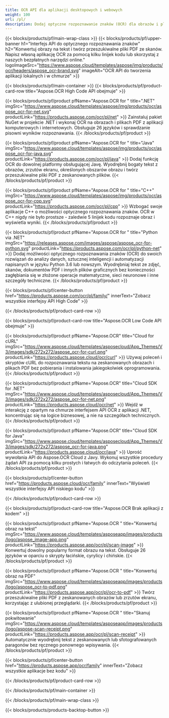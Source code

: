 ```yaml
---
title: OCR API dla aplikacji desktopowych i webowych
weight: 100
url: /pl/
description: Dodaj optyczne rozpoznawanie znaków (OCR) dla obrazów i plików PDF do aplikacji .NET, Java i C++ w mniej niż 10 wierszach kodu.
---
```


{{< blocks/products/pf/main-wrap-class >}}
{{< blocks/products/pf/upper-banner h1="Interfejs API do optycznego rozpoznawania znaków" h2="Konwertuj obrazy na tekst i twórz przeszukiwalne pliki PDF ze skanów. Napisz własną aplikację OCR za pomocą kilku linijek kodu lub skorzystaj z naszych bezpłatnych narzędzi online." logoImageSrc="https://www.aspose.cloud/templates/aspose/img/products/ocr/headers/aspose_ocr-brand.svg" imageAlt="OCR API do tworzenia aplikacji lokalnych i w chmurze" >}}

{{< blocks/products/pf/main-container >}}
{{< blocks/products/pf/product-card-row title="Aspose.OCR High Code API obejmuje" >}}

{{< blocks/products/pf/product pfName="Aspose.OCR for " title=".NET" imgSrc="https://www.aspose.cloud/templates/aspose/img/products/ocr/aspose_ocr-for-net.svg" productLink="https://products.aspose.com/ocr/pl/net" >}}
Zainstaluj pakiet NuGet w projekcie .NET i wykonaj OCR na obrazach i plikach PDF z aplikacji komputerowych i internetowych. Obsługuje 26 języków i sprawdzanie pisowni wyników rozpoznawania.
{{< /blocks/products/pf/product >}}

{{< blocks/products/pf/product pfName="Aspose.OCR for " title="Java" imgSrc="https://www.aspose.cloud/templates/aspose/img/products/ocr/aspose_ocr-for-java.svg" productLink="https://products.aspose.com/ocr/pl/java" >}}
Dodaj funkcję OCR do dowolnej platformy obsługującej Javę. Wyodrębnij bogaty tekst z obrazów, zrzutów ekranu, określonych obszarów obrazu i twórz przeszukiwalne pliki PDF z zeskanowanych plików.
{{< /blocks/products/pf/product >}}

{{< blocks/products/pf/product pfName="Aspose.OCR for " title="C++" imgSrc="https://www.aspose.cloud/templates/aspose/img/products/ocr/aspose_ocr-for-cpp.svg" productLink="https://products.aspose.com/ocr/pl/cpp" >}}
Wzbogać swoje aplikacje C++ o możliwości optycznego rozpoznawania znaków. OCR w C++ nigdy nie było prostsze - zaledwie 5 linijek kodu rozpoznaje obraz i wyświetla wyniki.
{{< /blocks/products/pf/product >}}

{{< blocks/products/pf/product pfName="Aspose.OCR for " title="Python via .NET" imgSrc="https://releases.aspose.com/images/aspose/aspose_ocr-for-python.svg" productLink="https://products.aspose.com/ocr/pl/python-net" >}}
Dodaj możliwości optycznego rozpoznawania znaków (OCR) do swoich rozwiązań do analizy danych, sztucznej inteligencji i automatyzacji napisanych w języku Python 3.6 lub nowszym. Wyodrębniaj tekst ze zdjęć, skanów, dokumentów PDF i innych plików graficznych bez konieczności zagłębiania się w złożone operacje matematyczne, sieci neuronowe i inne szczegóły techniczne.
{{< /blocks/products/pf/product >}}

{{< blocks/products/pf/center-button href="https://products.aspose.com/ocr/pl/family/" innerText="Zobacz wszystkie interfejsy API High Code" >}}

{{< /blocks/products/pf/product-card-row >}}

{{< blocks/products/pf/product-card-row title="Aspose.OCR Low Code API obejmuje" >}}

{{< blocks/products/pf/product pfName="Aspose.OCR" title="Cloud for cURL" imgSrc="https://www.aspose.cloud/templates/asposecloud/App_Themes/V3/images/sdk/272x272/aspose_ocr-for-curl.png" productLink="https://products.aspose.cloud/ocr/curl" >}}
Używaj poleceń i skryptów cURL do rozpoznawania tekstu na zeskanowanych obrazach i plikach PDF bez pobierania i instalowania jakiegokolwiek oprogramowania.
{{< /blocks/products/pf/product >}}

{{< blocks/products/pf/product pfName="Aspose.OCR" title="Cloud SDK for .NET" imgSrc="https://www.aspose.cloud/templates/asposecloud/App_Themes/V3/images/sdk/272x272/aspose_ocr-for-net.png" productLink="https://products.aspose.cloud/ocr/net" >}}
Wejdź w interakcję z opartym na chmurze interfejsem API OCR z aplikacji .NET, koncentrując się na logice biznesowej, a nie na szczegółach technicznych.
{{< /blocks/products/pf/product >}}

{{< blocks/products/pf/product pfName="Aspose.OCR" title="Cloud SDK for Java" imgSrc="https://www.aspose.cloud/templates/asposecloud/App_Themes/V3/images/sdk/272x272/aspose_ocr-for-java.png" productLink="https://products.aspose.cloud/ocr/java" >}}
Uprość wywołania API do Aspose.OCR Cloud z Javy. Wykonuj wszystkie procedury żądań API za pomocą kilku prostych i łatwych do odczytania poleceń.
{{< /blocks/products/pf/product >}}

{{< blocks/products/pf/center-button href="https://products.aspose.cloud/ocr/family" innerText="Wyświetl wszystkie interfejsy API niskiego kodu" >}}

{{< /blocks/products/pf/product-card-row >}}

{{< blocks/products/pf/product-card-row title="Aspose.OCR Brak aplikacji z kodem" >}}

{{< blocks/products/pf/product pfName="Aspose.OCR " title="Konwertuj obraz na tekst" imgSrc="https://www.aspose.cloud/templates/asposeapp/images/products/logo/aspose_image-app.png" productLink="https://products.aspose.app/ocr/pl/scan-image" >}}
Konwertuj dowolny popularny format obrazu na tekst. Obsługuje 26 języków w oparciu o skrypty łacińskie, cyrylicy i chińskie.
{{< /blocks/products/pf/product >}}

{{< blocks/products/pf/product pfName="Aspose.OCR " title="Konwertuj obraz na PDF" imgSrc="https://www.aspose.cloud/templates/asposeapp/images/products/logo/aspose_ocr-to-pdf.png" productLink="https://products.aspose.app/ocr/pl/ocr-to-pdf" >}}
Twórz przeszukiwalne pliki PDF z zeskanowanych obrazów lub zrzutów ekranu, korzystając z ulubionej przeglądarki.
{{< /blocks/products/pf/product >}}

{{< blocks/products/pf/product pfName="Aspose.OCR " title="Skanuj pokwitowanie" imgSrc="https://www.aspose.cloud/templates/asposeapp/images/products/logo/aspose-scan-receipt.png" productLink="https://products.aspose.app/ocr/pl/scan-receipt" >}}
Automatycznie wyodrębnij tekst z zeskanowanych lub sfotografowanych paragonów bez ręcznego ponownego wpisywania.
{{< /blocks/products/pf/product >}}

{{< blocks/products/pf/center-button href="https://products.aspose.app/ocr/family" innerText="Zobacz wszystkie aplikacje bez kodu" >}}

{{< /blocks/products/pf/product-card-row >}}

{{< /blocks/products/pf/main-container >}}

{{< /blocks/products/pf/main-wrap-class >}}

{{< blocks/products/products-backtop-button >}}